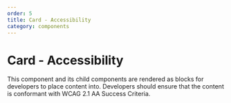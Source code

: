```yaml
---
order: 5
title: Card - Accessibility
category: components
---
```


# Card - Accessibility

This component and its child components are rendered as blocks for developers to place content into. Developers should ensure that the content is conformant with WCAG 2.1 AA Success Criteria.